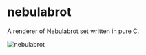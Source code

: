 # nebulabrot

A renderer of Nebulabrot set written in pure C.

![nebulabrot](https://i.stack.imgur.com/OY9Qd.jpg)
